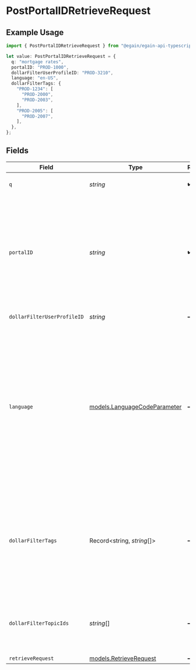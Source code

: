 # PostPortalIDRetrieveRequest

## Example Usage

```typescript
import { PostPortalIDRetrieveRequest } from "@egain/egain-api-typescript/models/operations";

let value: PostPortalIDRetrieveRequest = {
  q: "mortgage rates",
  portalID: "PROD-1000",
  dollarFilterUserProfileID: "PROD-3210",
  language: "en-US",
  dollarFilterTags: {
    "PROD-1234": [
      "PROD-2000",
      "PROD-2003",
    ],
    "PROD-2005": [
      "PROD-2007",
    ],
  },
};
```

## Fields

| Field                                                                                                                                                                                                     | Type                                                                                                                                                                                                      | Required                                                                                                                                                                                                  | Description                                                                                                                                                                                               | Example                                                                                                                                                                                                   |
| --------------------------------------------------------------------------------------------------------------------------------------------------------------------------------------------------------- | --------------------------------------------------------------------------------------------------------------------------------------------------------------------------------------------------------- | --------------------------------------------------------------------------------------------------------------------------------------------------------------------------------------------------------- | --------------------------------------------------------------------------------------------------------------------------------------------------------------------------------------------------------- | --------------------------------------------------------------------------------------------------------------------------------------------------------------------------------------------------------- |
| `q`                                                                                                                                                                                                       | *string*                                                                                                                                                                                                  | :heavy_check_mark:                                                                                                                                                                                        | The search query string.                                                                                                                                                                                  | mortgage rates                                                                                                                                                                                            |
| `portalID`                                                                                                                                                                                                | *string*                                                                                                                                                                                                  | :heavy_check_mark:                                                                                                                                                                                        | The ID of the portal being accessed.<br><br>A portal ID is composed of a 2-4 letter prefix, followed by a dash and 4-15 digits.                                                                           | PROD-1000                                                                                                                                                                                                 |
| `dollarFilterUserProfileID`                                                                                                                                                                               | *string*                                                                                                                                                                                                  | :heavy_minus_sign:                                                                                                                                                                                        | N/A                                                                                                                                                                                                       | PROD-3210                                                                                                                                                                                                 |
| `language`                                                                                                                                                                                                | [models.LanguageCodeParameter](../../models/languagecodeparameter.md)                                                                                                                                     | :heavy_minus_sign:                                                                                                                                                                                        | The language that describes the details of a resource. Resources available in different languages may differ from each other. <br><br> If lang is not passed, then the portal's default language is used. | en-US                                                                                                                                                                                                     |
| `dollarFilterTags`                                                                                                                                                                                        | Record<string, *string*[]>                                                                                                                                                                                | :heavy_minus_sign:                                                                                                                                                                                        | An object where each key is a **Category Tag ID** (numeric string),  <br/>and each value is an array of **Tag IDs** for that category.<br/>                                                               | {<br/>"PROD-1234": [<br/>"PROD-2000",<br/>"PROD-2003"<br/>],<br/>"PROD-2005": [<br/>"PROD-2007"<br/>]<br/>}                                                                                               |
| `dollarFilterTopicIds`                                                                                                                                                                                    | *string*[]                                                                                                                                                                                                | :heavy_minus_sign:                                                                                                                                                                                        | An array of topic IDs. It is used to restrict search results to specific topics.                                                                                                                          |                                                                                                                                                                                                           |
| `retrieveRequest`                                                                                                                                                                                         | [models.RetrieveRequest](../../models/retrieverequest.md)                                                                                                                                                 | :heavy_minus_sign:                                                                                                                                                                                        | N/A                                                                                                                                                                                                       |                                                                                                                                                                                                           |